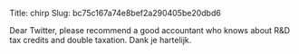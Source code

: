 Title: chirp
Slug: bc75c167a74e8bef2a290405be20dbd6

Dear Twitter, please recommend a good accountant who knows about R&amp;D tax credits and double taxation. Dank je hartelijk.
